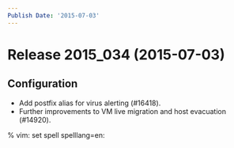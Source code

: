 ```yaml
---
Publish Date: '2015-07-03'
---
```


# Release 2015_034 (2015-07-03)

## Configuration

- Add postfix alias for virus alerting (#16418).
- Further improvements to VM live migration and host evacuation (#14920).

% vim: set spell spelllang=en:
